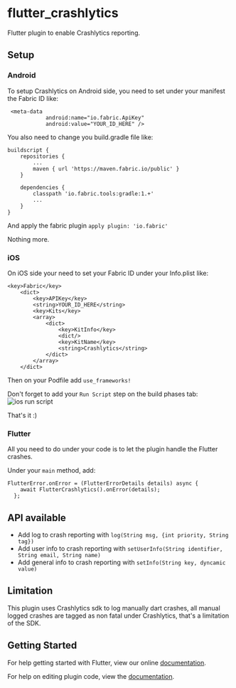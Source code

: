 # flutter_crashlytics

Flutter plugin to enable Crashlytics reporting.

## Setup

### Android
To setup Crashlytics on Android side, you need to set under your manifest the Fabric ID like: 

```
 <meta-data
            android:name="io.fabric.ApiKey"
            android:value="YOUR_ID_HERE" />
```

You also need to change you build.gradle file like: 

```
buildscript {
    repositories {
        ...
        maven { url 'https://maven.fabric.io/public' }
    }

    dependencies {
        classpath 'io.fabric.tools:gradle:1.+'
        ...
    }
}
```

And apply the fabric plugin `apply plugin: 'io.fabric'` 

Nothing more.

### iOS
On iOS side your need to set your Fabric ID under your Info.plist like: 

```
<key>Fabric</key>
    <dict>
        <key>APIKey</key>
        <string>YOUR_ID_HERE</string>
        <key>Kits</key>
        <array>
            <dict>
                <key>KitInfo</key>
                <dict/>
                <key>KitName</key>
                <string>Crashlytics</string>
            </dict>
        </array>
    </dict>
```

Then on your Podfile add `use_frameworks!`

Don't forget to add your `Run Script` step on the build phases tab: 
![ios run script](https://github.com/kiwi-bop/flutter_crashlytics/raw/master/iosScript.jpg "ios run script") 

That's it :)

### Flutter 
All you need to do under your code is to let the plugin handle the Flutter crashes.

Under your `main` method, add:

```
FlutterError.onError = (FlutterErrorDetails details) async {
    await FlutterCrashlytics().onError(details);
  };
```

## API available
- Add log to crash reporting with `log(String msg, {int priority, String tag})`
- Add user info to crash reporting with `setUserInfo(String identifier, String email, String name)`
- Add general info to crash reporting with  `setInfo(String key, dyncamic value)`

## Limitation 
This plugin uses Crashlytics sdk to log manually dart crashes, all manual logged crashes are tagged as non fatal under Crashlytics, that's a limitation of the SDK.

## Getting Started

For help getting started with Flutter, view our online
[documentation](https://flutter.io/).

For help on editing plugin code, view the [documentation](https://flutter.io/developing-packages/#edit-plugin-package).

